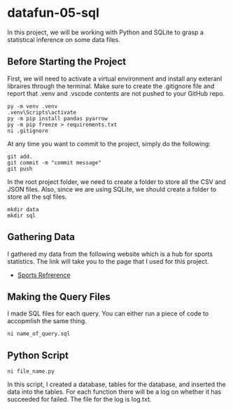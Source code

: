 # datafun-05-sql
In this project, we will be working with Python and SQLite to grasp a statistical inference on some data files. 

## Before Starting the Project
First, we will need to activate a virtual environment and install any exteranl libraires through the terminal. Make sure to create the .gitignore file and report that .venv and .vscode contents are not pushed to your GitHub repo.
```shell
py -m venv .venv
.venv\Scripts\activate
py -m pip install pandas pyarrow
py -m pip freeze > requirements.txt
ni .gitignore
```

At any time you want to commit to the project, simply do the following:
```shell
git add.
git commit -m "commit message"
git push
```

In the root project folder, we need to create a folder to store all the CSV and JSON files. Also, since we are using SQLite, we should create a folder to store all the sql files.
```shell
mkdir data
mkdir sql
```

## Gathering Data
I gathered my data from the following website which is a hub for sports statistics. The link will take you to the page that I used for this project.
-  [Sports Refrerence](https://www.sports-reference.com/cbb/conferences/big-12/men/2024-stats.html)

## Making the Query Files
I made SQL files for each query. You can either run a piece of code to accopmlish the same thing.
```shell
ni name_of_query.sql
```

## Python Script
```shell
ni file_name.py
```
In this script, I created a database, tables for the database, and inserted the data into the tables. For each function there will be a log on whether it has succeeded for failed. The file for the log is log.txt.
